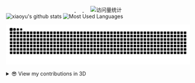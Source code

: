 <!-- profile logo 个人资料徽标 -->
<div align="center">
    <a href="https://gitee.com/xiaoyucc521">
        <img src="https://img.shields.io/badge/Gitee-码云-red" alt="" />
    </a>&emsp;
    <a href="https://github.com/xiaoyu98628">
  	    <img src="https://img.shields.io/github/followers/xiaoyu98628.svg?lable=GitHub&style=social" alt="" />
  	</a>&emsp;
    <!-- visitor statistics logo 访问量统计徽标 -->
    <img src="https://visitor-badge.laobi.icu/badge?page_id=xiaoyu98628.xiaoyu98628" alt="访问量统计" />
</div>

<div>
    <img height="137px" src="https://github-readme-stats.vercel.app/api?username=xiaoyu98628&show_icons=true&hide_title=true&theme=default&locale=cn&line_height=21" alt="xiaoyu's github stats"/>
    <img height="137px" src="https://github-readme-stats.vercel.app/api/top-langs/?username=xiaoyu98628&hide_title=true&layout=compact&locale=cn"  alt="Most Used Languages"/>
</div>

[![GitHub Snake Light](https://raw.githubusercontent.com/xiaoyu98628/xiaoyu98628/output/github-contribution-grid-snake.svg)](https://github.com/xiaoyu98628)

<!--START_SECTION:activity-->
<!--END_SECTION:activity-->

<details>
<summary>😎 View my contributions in 3D</summary>

![](./profile-3d-contrib/profile-green.svg)

</details>
<!--
**xiaoyu98628/xiaoyu98628** is a ✨ _special_ ✨ repository because its `README.md` (this file) appears on your GitHub profile.

Here are some ideas to get you started:

- 🔭 I’m currently working on ...
- 🌱 I’m currently learning ...
- 👯 I’m looking to collaborate on ...
- 🤔 I’m looking for help with ...
- 💬 Ask me about ...
- 📫 How to reach me: ...
- 😄 Pronouns: ...
- ⚡ Fun fact: ...
-->
